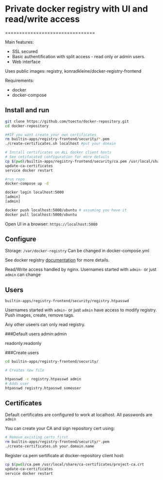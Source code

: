 # Private docker registry with UI and read/write access
================================


Main features:
* SSL secured
* Basic authentification with split access - read only or admin users.
* Web interface

Uses public images: registry, konradkleine/docker-registry-frontend

Requirements:
* docker
* docker-compose

## Install and run

```bash
git clone https://github.com/toecto/docker-repository.git
cd docker-repository

##IF you want create your own certificates
rm builtin-apps/registry-frontend/security/*.pem
./create-certificates.sh localhost #put your domain

# Install certificates on ALL docker client hosts
# See cetifacated configuration for more details
cp $(pwd)/builtin-apps/registry-frontend/security/ca.pem /usr/local/share/ca-certificates/project-ca.crt
update-ca-certificates
service docker restart

#run repo
docker-compose up -d

docker login localhost:5000
[admin]
[admin]

docker push localhost:5000/ubuntu # assuming you have it
docker pull localhost:5000/ubuntu

```

Open UI in a browser: `https://localhost:5080`


## Configure

Storage: `/var/docker-registry` Can be changed in docker-compose.yml

See docker registry [documentation](https://github.com/docker/docker-registry) for more details.

Read/Write access handled by nginx. Usernames started with `admin-` or just `admin` can change



## Users

`builtin-apps/registry-frontend/security/registry.htpasswd`

Usernames started with `admin-` or just `admin` have access to modify registry.
Push images, create, remove tags.

Any other useers can only read registry.

###Default users
admin:admin

readonly:readonly

###Create users

```bash
cd builtin-apps/registry-frontend/security/

# Creates new file

htpasswd -c registry.htpasswd admin
# Adds user
htpasswd registry.htpasswd someuser
```


## Certificates

Default certificates are configured to work at localhost. All passwords are `admin`

You can create your CA and sign repository cert using:

```bash
# Remove existing certs first
rm builtin-apps/registry-frontend/security/*.pem
./create-certificates.sh your.domain.name
```

Register ca.pem sertificate at docker-repository client host:

```bash
cp $(pwd)/ca.pem /usr/local/share/ca-certificates/project-ca.crt
update-ca-certificates
service docker restart
```

